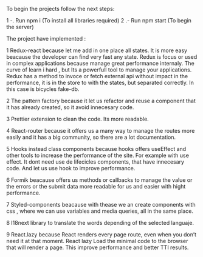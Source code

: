 To begin the projects follow the next steps:

1 -. Run npm i (To install all libraries required)
2 .- Run npm start (To begin the server)

The project have implemented :

1 Redux-react because let me add in one place all states. It is more easy beacause the developer can find very fast any state. Redux is focus or used in complex applications because manage great performance internaly. The curve of learn i hard , but Its a powerfull tool to manage your applications. Redux has a method to invoce or fetch external api without impact in the performance, it is in the store to with the states, but separated correctly. In this case is bicycles fake-db.

2 The pattern factory because it let us refactor and reuse a component that it has already created, so it avoid innecesary code.

3 Prettier extension to clean the code. Its more readable.

4 React-router because it offers us a many way to manage the routes more easily and it has a big community, so there are a lot documentation.

5 Hooks instead class components because hooks offers useEffect and other tools to increase the performance of the site. For example with use effect. It dont need use de lifecicles components, that have innecesary code. And let us use hook to improve performance.

6 Formik beacause offers us methods or callbacks to manage the value or the errors or the submit data more readable for us and easier with hight performance.

7 Styled-components beacause with thease we an create components with css , where we can use variables and media queries, all in the same place.

8 I18next library to translate the words depending of the selected languaje.

9 React.lazy because React renders every page route, even when you don’t need it at that moment.
React lazy Load the minimal code to the browser that will render a page. This improve performance and better TTI results.
